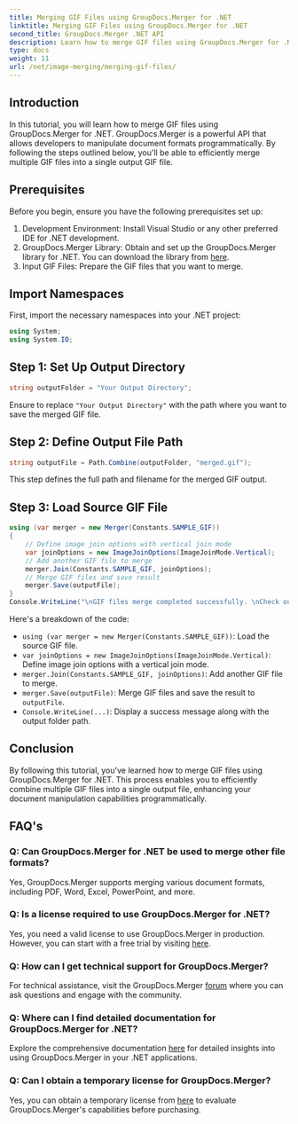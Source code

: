 ```yaml
---
title: Merging GIF Files using GroupDocs.Merger for .NET
linktitle: Merging GIF Files using GroupDocs.Merger for .NET
second_title: GroupDocs.Merger .NET API
description: Learn how to merge GIF files using GroupDocs.Merger for .NET. Combine multiple GIFs programmatically with step-by-step instructions.
type: docs
weight: 11
url: /net/image-merging/merging-gif-files/
---
```

## Introduction
In this tutorial, you will learn how to merge GIF files using GroupDocs.Merger for .NET. GroupDocs.Merger is a powerful API that allows developers to manipulate document formats programmatically. By following the steps outlined below, you'll be able to efficiently merge multiple GIF files into a single output GIF file.
## Prerequisites
Before you begin, ensure you have the following prerequisites set up:
1. Development Environment: Install Visual Studio or any other preferred IDE for .NET development.
2. GroupDocs.Merger Library: Obtain and set up the GroupDocs.Merger library for .NET. You can download the library from [here](https://releases.groupdocs.com/merger/net/).
3. Input GIF Files: Prepare the GIF files that you want to merge.

## Import Namespaces
First, import the necessary namespaces into your .NET project:
```csharp
using System;
using System.IO;
```
## Step 1: Set Up Output Directory
```csharp
string outputFolder = "Your Output Directory";
```
Ensure to replace `"Your Output Directory"` with the path where you want to save the merged GIF file.
## Step 2: Define Output File Path
```csharp
string outputFile = Path.Combine(outputFolder, "merged.gif");
```
This step defines the full path and filename for the merged GIF output.
## Step 3: Load Source GIF File
```csharp
using (var merger = new Merger(Constants.SAMPLE_GIF))
{
    // Define image join options with vertical join mode
    var joinOptions = new ImageJoinOptions(ImageJoinMode.Vertical);
    // Add another GIF file to merge
    merger.Join(Constants.SAMPLE_GIF, joinOptions);
    // Merge GIF files and save result
    merger.Save(outputFile);
}
Console.WriteLine("\nGIF files merge completed successfully. \nCheck output in {0}", outputFolder);
```
Here's a breakdown of the code:
- `using (var merger = new Merger(Constants.SAMPLE_GIF))`: Load the source GIF file.
- `var joinOptions = new ImageJoinOptions(ImageJoinMode.Vertical)`: Define image join options with a vertical join mode.
- `merger.Join(Constants.SAMPLE_GIF, joinOptions)`: Add another GIF file to merge.
- `merger.Save(outputFile)`: Merge GIF files and save the result to `outputFile`.
- `Console.WriteLine(...)`: Display a success message along with the output folder path.

## Conclusion
By following this tutorial, you've learned how to merge GIF files using GroupDocs.Merger for .NET. This process enables you to efficiently combine multiple GIF files into a single output file, enhancing your document manipulation capabilities programmatically.

## FAQ's
### Q: Can GroupDocs.Merger for .NET be used to merge other file formats?
Yes, GroupDocs.Merger supports merging various document formats, including PDF, Word, Excel, PowerPoint, and more.
### Q: Is a license required to use GroupDocs.Merger for .NET?
Yes, you need a valid license to use GroupDocs.Merger in production. However, you can start with a free trial by visiting [here](https://releases.groupdocs.com/).
### Q: How can I get technical support for GroupDocs.Merger?
For technical assistance, visit the GroupDocs.Merger [forum](https://forum.groupdocs.com/c/merger/32) where you can ask questions and engage with the community.
### Q: Where can I find detailed documentation for GroupDocs.Merger for .NET?
Explore the comprehensive documentation [here](https://reference.groupdocs.com/merger/net/) for detailed insights into using GroupDocs.Merger in your .NET applications.
### Q: Can I obtain a temporary license for GroupDocs.Merger?
Yes, you can obtain a temporary license from [here](https://purchase.groupdocs.com/temporary-license/) to evaluate GroupDocs.Merger's capabilities before purchasing.
